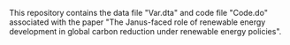 This repository contains the data file "Var.dta" and code file "Code.do" associated with the paper "The Janus-faced role of renewable energy development in global carbon reduction under renewable energy policies".
